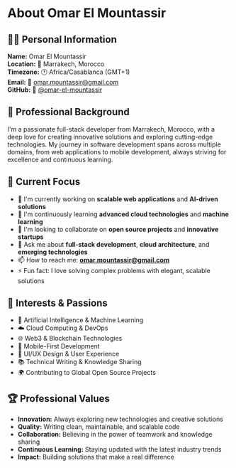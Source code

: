# About Omar El Mountassir

## 👨‍💻 Personal Information

**Name:** Omar El Mountassir  
**Location:** 📍 Marrakech, Morocco  
**Timezone:** 🕐 Africa/Casablanca (GMT+1)  
**Email:** 📧 [omar.mountassir@gmail.com](mailto:omar.mountassir@gmail.com)  
**GitHub:** 🐙 [@omar-el-mountassir](https://github.com/omar-el-mountassir)

## 🚀 Professional Background

I'm a passionate full-stack developer from Marrakech, Morocco, with a deep love for creating innovative solutions and exploring cutting-edge technologies. My journey in software development spans across multiple domains, from web applications to mobile development, always striving for excellence and continuous learning.

## 🎯 Current Focus

- 🔭 I'm currently working on **scalable web applications** and **AI-driven solutions**
- 🌱 I'm continuously learning **advanced cloud technologies** and **machine learning**
- 👯 I'm looking to collaborate on **open source projects** and **innovative startups**
- 💬 Ask me about **full-stack development**, **cloud architecture**, and **emerging technologies**
- 📫 How to reach me: [**omar.mountassir@gmail.com**](mailto:omar.mountassir@gmail.com)
- ⚡ Fun fact: I love solving complex problems with elegant, scalable solutions

## 🌟 Interests & Passions

- 🤖 Artificial Intelligence & Machine Learning
- ☁️ Cloud Computing & DevOps
- 🌐 Web3 & Blockchain Technologies
- 📱 Mobile-First Development
- 🎨 UI/UX Design & User Experience
- 📚 Technical Writing & Knowledge Sharing
- 🌍 Contributing to Global Open Source Projects

## 🏆 Professional Values

- **Innovation:** Always exploring new technologies and creative solutions
- **Quality:** Writing clean, maintainable, and scalable code
- **Collaboration:** Believing in the power of teamwork and knowledge sharing
- **Continuous Learning:** Staying updated with the latest industry trends
- **Impact:** Building solutions that make a real difference
